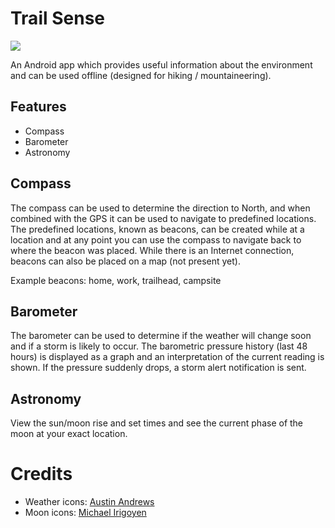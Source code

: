 # Trail Sense

![](https://github.com/kylecorry31/Trail-Sense/workflows/Android%20CI/badge.svg)

 An Android app which provides useful information about the environment and can be used offline (designed for hiking / mountaineering).

## Features
* Compass
* Barometer
* Astronomy

## Compass
The compass can be used to determine the direction to North, and when combined with the GPS it can be used to navigate to predefined locations. The predefined locations, known as beacons, can be created while at a location and at any point you can use the compass to navigate back to where the beacon was placed. While there is an Internet connection, beacons can also be placed on a map (not present yet).

Example beacons: home, work, trailhead, campsite

## Barometer
The barometer can be used to determine if the weather will change soon and if a storm is likely to occur. The barometric pressure history (last 48 hours) is displayed as a graph and an interpretation of the current reading is shown. If the pressure suddenly drops, a storm alert notification is sent.

## Astronomy
View the sun/moon rise and set times and see the current phase of the moon at your exact location.

# Credits
- Weather icons: [Austin Andrews](https://materialdesignicons.com/contributor/Austin-Andrews)
- Moon icons: [Michael Irigoyen](https://materialdesignicons.com/contributor/Michael-Irigoyen)

